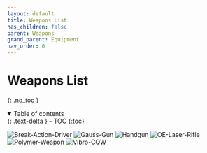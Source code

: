 ```yaml
---
layout: default
title: Weapons List
has_children: false
parent: Weapons
grand_parent: Equipment
nav_order: 0
---
```

# Weapons List
{: .no_toc }

<details open markdown="block">
  <summary>
    Table of contents
  </summary>
  {: .text-delta }
- TOC
{:toc}
</details>

![Break-Action-Driver](Game/Blocks/Break-Action-Driver)
![Gauss-Gun](Game/Blocks/Gauss-Gun)
![Handgun](Game/Blocks/Handgun)
![OE-Laser-Rifle](Game/Blocks/OE-Laser-Rifle)
![Polymer-Weapon](Game/Blocks/Polymer-Weapon)
![Vibro-CQW](Game/Blocks/Vibro-CQW)